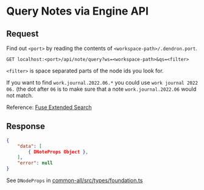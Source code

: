 
# Query Notes via Engine API

## Request
Find out `<port>` by reading the contents of `<workspace-path>/.dendron.port`.

```http
GET localhost:<port>/api/note/query?ws=<workspace-path>&qs=<filter>
```

`<filter>` is space separated parts of the node ids you look for.

If you want to find `work.journal.2022.06.*` you could use `work journal 2022 06.` (the dot after `06` is to make sure
that a note `work.journal.2022.06` would not match.

Reference: [Fuse Extended Search](https://fusejs.io/examples.html#extended-search)

## Response

```json
{
    "data": [
        { DNoteProps Object },
    ],
    "error": null
}
```

See `DNodeProps` in
[common-all/src/types/foundation.ts](https://github.com/dendronhq/dendron/blob/master/packages/common-all/src/types/foundation.ts)

